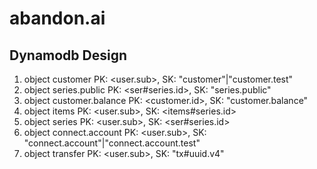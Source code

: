 # abandon.ai

## Dynamodb Design

1. object customer
    PK: <user.sub>, SK: "customer"|"customer.test"
2. object series.public
    PK: <ser#series.id>, SK: "series.public"
3. object customer.balance
    PK: <customer.id>, SK: "customer.balance"
4. object items
    PK: <user.sub>, SK: <items#series.id>
5. object series
    PK: <user.sub>, SK: <ser#series.id>
6. object connect.account
    PK: <user.sub>, SK: "connect.account"|"connect.account.test"
7. object transfer
    PK: <user.sub>, SK: "tx#uuid.v4"
